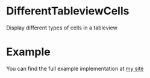 # DifferentTableviewCells
Display different types of cells in a tableview

# Example
You can find the full example implementation at [my site](http://www.niroshanfernandez.com/2020/09/how-to-display-different-type-of-cells.html)
